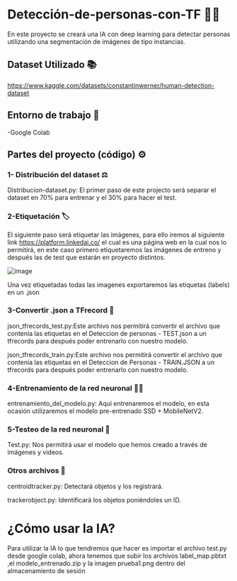 # Detección-de-personas-con-TF :frowning_man:	

En este proyecto se creará una IA con deep learning para detectar personas utilizando una segmentación de imágenes de tipo instancias.

## Dataset Utilizado :books:	
https://www.kaggle.com/datasets/constantinwerner/human-detection-dataset

## Entorno de trabajo :test_tube:	
-Google Colab

## Partes del proyecto (código) :gear:	
 
### 1- Distribución del dataset :balance_scale:	

Distribucion-dataset.py: El primer paso de este projecto será separar el dataset en 70% para entrenar y el 30% para hacer el test.

### 2-Etiquetación :label:	

El siguiente paso será etiquetar las imágenes, para ello iremos al siguiente link https://platform.linkedai.co/ el cual es una página web en la cual nos lo permitirá, en este caso primero etiquetaremos las imágenes de entreno y después las de test que estarán en proyecto distintos.

![image](https://user-images.githubusercontent.com/57341284/167683732-90947df8-189a-4cc1-b224-d6f719260456.png)

Una vez etiquetadas todas las imagenes exportaremos las etiquetas (labels) en un .json 

### 3-Convertir .json a TFrecord :currency_exchange:	

json_tfrecords_test.py:Este archivo nos permitirá convertir el archivo que contenía las etiquetas en el Deteccion de personas - TEST.json a un tfrecords para después poder entrenarlo con nuestro modelo.

json_tfrecords_train.py:Este archivo nos permitirá convertir el archivo que contenía las etiquetas en el Deteccion de Personas - TRAIN.JSON a un tfrecords para después poder entrenarlo con nuestro modelo.

### 4-Entrenamiento de la red neuronal :weight_lifting_man:	

entrenamiento_del_modelo.py: Aquí entrenaremos el modelo, en esta ocasión utilizaremos el modelo pre-entrenado SSD + MobileNetV2.

### 5-Testeo de la red neuronal :1st_place_medal:	

Test.py: Nos permitirá usar el modelo que hemos creado a través de imágenes y videos.

### Otros archivos :notebook_with_decorative_cover:	 

centroidtracker.py: Detectará objetos y los registrará.

trackerobject.py: Identificará los objetos poniéndoles un ID.

# ¿Cómo usar la IA?

Para utilizar la IA lo que tendremos que hacer es importar el archivo test.py desde google colab, ahora tenemos que subir los archivos label_map.pbtxt ,el modelo_entrenado.zip y la imagen prueba1.png dentro del almacenamiento de sesión
